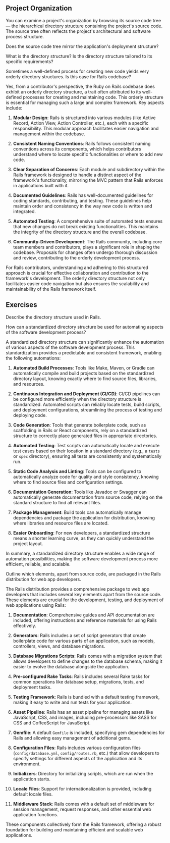 ## Project Organization

You can examine a project's organization by browsing its source code tree — the hierarchical directory structure containing the project's source code. The source tree often reflects the project's architectural and software process structure.

Does the source code tree mirror the application's deployment structure?

What is the directory structure? 
Is the directory structure tailored to its specific requirements?

Sometimes a well-defined process for creating new code yields very orderly directory structures. Is this case for Rails codebase?

Yes, from a contributor's perspective, the Ruby on Rails codebase does exhibit an orderly directory structure, a trait often attributed to its well-defined processes for creating and maintaining code. This orderly structure is essential for managing such a large and complex framework. Key aspects include:

1. **Modular Design**: Rails is structured into various modules (like Active Record, Action View, Action Controller, etc.), each with a specific responsibility. This modular approach facilitates easier navigation and management within the codebase.

2. **Consistent Naming Conventions**: Rails follows consistent naming conventions across its components, which helps contributors understand where to locate specific functionalities or where to add new code.

3. **Clear Separation of Concerns**: Each module and subdirectory within the Rails framework is designed to handle a distinct aspect of the framework's functionality, mirroring the MVC pattern that Rails enforces in applications built with it.

4. **Documented Guidelines**: Rails has well-documented guidelines for coding standards, contributing, and testing. These guidelines help maintain order and consistency in the way new code is written and integrated.

5. **Automated Testing**: A comprehensive suite of automated tests ensures that new changes do not break existing functionalities. This maintains the integrity of the directory structure and the overall codebase.

6. **Community-Driven Development**: The Rails community, including core team members and contributors, plays a significant role in shaping the codebase. Proposals for changes often undergo thorough discussion and review, contributing to the orderly development process.

For Rails contributors, understanding and adhering to this structured approach is crucial for effective collaboration and contribution to the framework's development. The orderly directory structure not only facilitates easier code navigation but also ensures the scalability and maintainability of the Rails framework itself.

## Exercises

Describe the directory structure used in Rails.

How can a standardized directory structure be used for automating aspects of the software development process?

A standardized directory structure can significantly enhance the automation of various aspects of the software development process. This standardization provides a predictable and consistent framework, enabling the following automations:

1. **Automated Build Processes**: Tools like Make, Maven, or Gradle can automatically compile and build projects based on the standardized directory layout, knowing exactly where to find source files, libraries, and resources.

2. **Continuous Integration and Deployment (CI/CD)**: CI/CD pipelines can be configured more efficiently when the directory structure is standardized. Automated scripts can reliably locate tests, build scripts, and deployment configurations, streamlining the process of testing and deploying code.

3. **Code Generation**: Tools that generate boilerplate code, such as scaffolding in Rails or React components, rely on a standardized structure to correctly place generated files in appropriate directories.

4. **Automated Testing**: Test scripts can automatically locate and execute test cases based on their location in a standard directory (e.g., a `tests` or `spec` directory), ensuring all tests are consistently and systematically run.

5. **Static Code Analysis and Linting**: Tools can be configured to automatically analyze code for quality and style consistency, knowing where to find source files and configuration settings.

6. **Documentation Generation**: Tools like Javadoc or Swagger can automatically generate documentation from source code, relying on the standard structure to find all relevant files.

7. **Package Management**: Build tools can automatically manage dependencies and package the application for distribution, knowing where libraries and resource files are located.

8. **Easier Onboarding**: For new developers, a standardized structure means a shorter learning curve, as they can quickly understand the project layout.

In summary, a standardized directory structure enables a wide range of automation possibilities, making the software development process more efficient, reliable, and scalable.

Outline which elements, apart from source code, are packaged in the Rails distribution for web app developers.

The Rails distribution provides a comprehensive package to web app developers that includes several key elements apart from the source code. These elements are crucial for the development, testing, and deployment of web applications using Rails:

1. **Documentation**: Comprehensive guides and API documentation are included, offering instructions and reference materials for using Rails effectively.

2. **Generators**: Rails includes a set of script generators that create boilerplate code for various parts of an application, such as models, controllers, views, and database migrations.

3. **Database Migrations Scripts**: Rails comes with a migration system that allows developers to define changes to the database schema, making it easier to evolve the database alongside the application.

4. **Pre-configured Rake Tasks**: Rails includes several Rake tasks for common operations like database setup, migrations, tests, and deployment tasks.

5. **Testing Framework**: Rails is bundled with a default testing framework, making it easy to write and run tests for your application.

6. **Asset Pipeline**: Rails has an asset pipeline for managing assets like JavaScript, CSS, and images, including pre-processors like SASS for CSS and CoffeeScript for JavaScript.

7. **Gemfile**: A default `Gemfile` is included, specifying gem dependencies for Rails and allowing easy management of additional gems.

8. **Configuration Files**: Rails includes various configuration files (`config/database.yml`, `config/routes.rb`, etc.) that allow developers to specify settings for different aspects of the application and its environment.

9. **Initializers**: Directory for initializing scripts, which are run when the application starts.

10. **Locale Files**: Support for internationalization is provided, including default locale files.

11. **Middleware Stack**: Rails comes with a default set of middleware for session management, request responses, and other essential web application functions.

These components collectively form the Rails framework, offering a robust foundation for building and maintaining efficient and scalable web applications.

